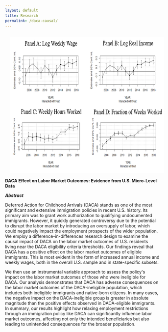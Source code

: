 ```yaml
---
layout: default
title: Research
permalink: /daca-causal/
---
```


<img style="width=730px;height=443.75px;float:left;padding:15px;"
src="/images/daca_causal.PNG" alt="" width="730" height="443.75">

**DACA Effect on Labor Market Outcomes: Evidence from U.S. Micro-Level Data**

***Abstract***

Deferred Action for Childhood Arrivals (DACA) stands as one of the most significant and extensive immigration policies in recent U.S. history. 
Its primary aim was to grant work authorization to qualifying undocumented immigrants. However, it quickly generated controversy due to the potential to 
disrupt the labor market by introducing an oversupply of labor, which could negatively impact the employment prospects of the wider population. 
We employ a difference-in-differences research design to examine the causal impact of DACA on the labor market outcomes of U.S. residents living 
near the DACA eligibility criteria thresholds. Our findings reveal that DACA has a positive effect on the labor market outcomes of eligible immigrants. 
This is most evident in the form of increased annual income and weekly wages, both in the overall U.S. sample and in state-specific subsets. 

We then use an instrumental variable approach to assess the policy's impact on the labor market outcomes of those who were ineligible for DACA. 
Our analysis demonstrates that DACA has adverse consequences on the labor market outcomes of the DACA-ineligible population, which includes both 
ineligible immigrants and native-born citizens. In many cases, the negative impact on the DACA-ineligible group is greater in absolute magnitude than the positive effects observed in DACA-eligible immigrants. 
In summary, our results highlight how relaxing employment restrictions through an immigration policy like DACA can significantly influence labor market outcomes, 
affecting not only the intended beneficiaries but also leading to unintended consequences for the broader population.

